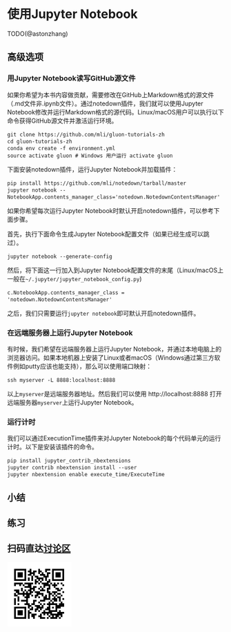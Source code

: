# 使用Jupyter Notebook

TODO(@astonzhang)

## 高级选项

### 用Jupyter Notebook读写GitHub源文件

如果你希望为本书内容做贡献，需要修改在GitHub上Markdown格式的源文件（.md文件非.ipynb文件）。通过notedown插件，我们就可以使用Jupyter Notebook修改并运行Markdown格式的源代码。Linux/macOS用户可以执行以下命令获得GitHub源文件并激活运行环境。

```
git clone https://github.com/mli/gluon-tutorials-zh
cd gluon-tutorials-zh
conda env create -f environment.yml
source activate gluon # Windows 用户运行 activate gluon
```

下面安装notedown插件，运行Jupyter Notebook并加载插件：

```
pip install https://github.com/mli/notedown/tarball/master
jupyter notebook --NotebookApp.contents_manager_class='notedown.NotedownContentsManager'
```

如果你希望每次运行Jupyter Notebook时默认开启notedown插件，可以参考下面步骤。

首先，执行下面命令生成Jupyter Notebook配置文件（如果已经生成可以跳过）。

```
jupyter notebook --generate-config
```

然后，将下面这一行加入到Jupyter Notebook配置文件的末尾（Linux/macOS上一般在`~/.jupyter/jupyter_notebook_config.py`)

```
c.NotebookApp.contents_manager_class = 'notedown.NotedownContentsManager'
```

之后，我们只需要运行`jupyter notebook`即可默认开启notedown插件。


### 在远端服务器上运行Jupyter Notebook

有时候，我们希望在远端服务器上运行Jupyter Notebook，并通过本地电脑上的浏览器访问。如果本地机器上安装了Linux或者macOS（Windows通过第三方软件例如putty应该也能支持），那么可以使用端口映射：

```
ssh myserver -L 8888:localhost:8888
```

以上`myserver`是远端服务器地址。然后我们可以使用 http://localhost:8888 打开远端服务器`myserver`上运行Jupyter Notebook。

### 运行计时

我们可以通过ExecutionTime插件来对Jupyter Notebook的每个代码单元的运行计时。以下是安装该插件的命令。

```
pip install jupyter_contrib_nbextensions
jupyter contrib nbextension install --user
jupyter nbextension enable execute_time/ExecuteTime
```

## 小结


## 练习



## 扫码直达[讨论区](https://discuss.gluon.ai/t/topic/6965)

![](../img/qr_jupyter.svg)
